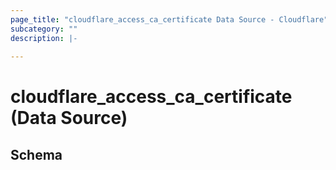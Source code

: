 ```yaml
---
page_title: "cloudflare_access_ca_certificate Data Source - Cloudflare"
subcategory: ""
description: |-
  
---
```


# cloudflare_access_ca_certificate (Data Source)




<!-- schema generated by tfplugindocs -->
## Schema


